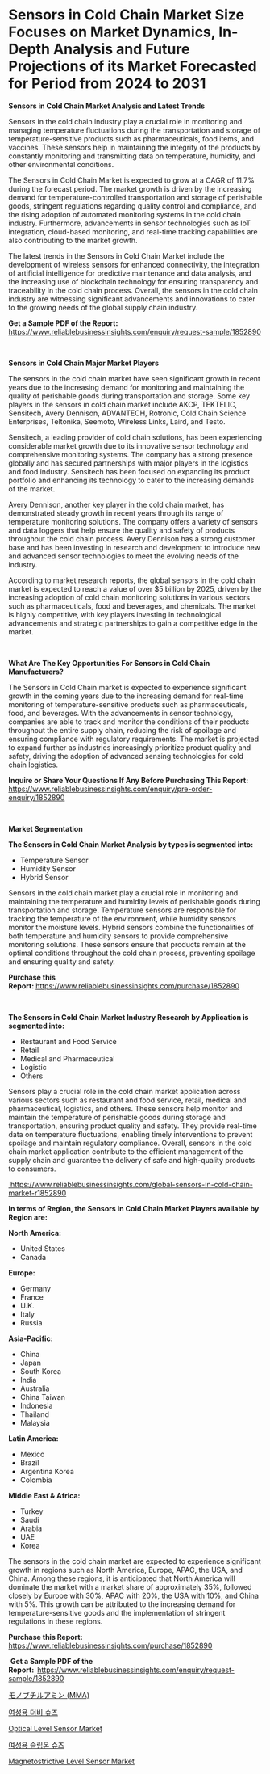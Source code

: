 <p><h1>Sensors in Cold Chain Market Size Focuses on Market Dynamics, In-Depth Analysis and Future Projections of its Market Forecasted for Period from 2024 to 2031</h1></p><p><strong>Sensors in Cold Chain Market Analysis and Latest Trends</strong></p>
<p><p>Sensors in the cold chain industry play a crucial role in monitoring and managing temperature fluctuations during the transportation and storage of temperature-sensitive products such as pharmaceuticals, food items, and vaccines. These sensors help in maintaining the integrity of the products by constantly monitoring and transmitting data on temperature, humidity, and other environmental conditions.</p><p>The Sensors in Cold Chain Market is expected to grow at a CAGR of 11.7% during the forecast period. The market growth is driven by the increasing demand for temperature-controlled transportation and storage of perishable goods, stringent regulations regarding quality control and compliance, and the rising adoption of automated monitoring systems in the cold chain industry. Furthermore, advancements in sensor technologies such as IoT integration, cloud-based monitoring, and real-time tracking capabilities are also contributing to the market growth.</p><p>The latest trends in the Sensors in Cold Chain Market include the development of wireless sensors for enhanced connectivity, the integration of artificial intelligence for predictive maintenance and data analysis, and the increasing use of blockchain technology for ensuring transparency and traceability in the cold chain process. Overall, the sensors in the cold chain industry are witnessing significant advancements and innovations to cater to the growing needs of the global supply chain industry.</p></p>
<p><strong>Get a Sample PDF of the Report:&nbsp;</strong> <a href="https://www.reliablebusinessinsights.com/enquiry/request-sample/1852890">https://www.reliablebusinessinsights.com/enquiry/request-sample/1852890</a></p>
<p>&nbsp;</p>
<p><strong>Sensors in Cold Chain Major Market Players</strong></p>
<p><p>The sensors in the cold chain market have seen significant growth in recent years due to the increasing demand for monitoring and maintaining the quality of perishable goods during transportation and storage. Some key players in the sensors in cold chain market include AKCP, TEKTELIC, Sensitech, Avery Dennison, ADVANTECH, Rotronic, Cold Chain Science Enterprises, Teltonika, Seemoto, Wireless Links, Laird, and Testo.</p><p>Sensitech, a leading provider of cold chain solutions, has been experiencing considerable market growth due to its innovative sensor technology and comprehensive monitoring systems. The company has a strong presence globally and has secured partnerships with major players in the logistics and food industry. Sensitech has been focused on expanding its product portfolio and enhancing its technology to cater to the increasing demands of the market.</p><p>Avery Dennison, another key player in the cold chain market, has demonstrated steady growth in recent years through its range of temperature monitoring solutions. The company offers a variety of sensors and data loggers that help ensure the quality and safety of products throughout the cold chain process. Avery Dennison has a strong customer base and has been investing in research and development to introduce new and advanced sensor technologies to meet the evolving needs of the industry.</p><p>According to market research reports, the global sensors in the cold chain market is expected to reach a value of over $5 billion by 2025, driven by the increasing adoption of cold chain monitoring solutions in various sectors such as pharmaceuticals, food and beverages, and chemicals. The market is highly competitive, with key players investing in technological advancements and strategic partnerships to gain a competitive edge in the market.</p></p>
<p>&nbsp;</p>
<p><strong>What Are The Key Opportunities For Sensors in Cold Chain Manufacturers?</strong></p>
<p><p>The Sensors in Cold Chain market is expected to experience significant growth in the coming years due to the increasing demand for real-time monitoring of temperature-sensitive products such as pharmaceuticals, food, and beverages. With the advancements in sensor technology, companies are able to track and monitor the conditions of their products throughout the entire supply chain, reducing the risk of spoilage and ensuring compliance with regulatory requirements. The market is projected to expand further as industries increasingly prioritize product quality and safety, driving the adoption of advanced sensing technologies for cold chain logistics.</p></p>
<p><strong>Inquire or Share Your Questions If Any Before Purchasing This Report:</strong> <a href="https://www.reliablebusinessinsights.com/enquiry/pre-order-enquiry/1852890">https://www.reliablebusinessinsights.com/enquiry/pre-order-enquiry/1852890</a></p>
<p>&nbsp;</p>
<p><strong>Market Segmentation</strong></p>
<p><strong>The Sensors in Cold Chain Market Analysis by types is segmented into:</strong></p>
<p><ul><li>Temperature Sensor</li><li>Humidity Sensor</li><li>Hybrid Sensor</li></ul></p>
<p><p>Sensors in the cold chain market play a crucial role in monitoring and maintaining the temperature and humidity levels of perishable goods during transportation and storage. Temperature sensors are responsible for tracking the temperature of the environment, while humidity sensors monitor the moisture levels. Hybrid sensors combine the functionalities of both temperature and humidity sensors to provide comprehensive monitoring solutions. These sensors ensure that products remain at the optimal conditions throughout the cold chain process, preventing spoilage and ensuring quality and safety.</p></p>
<p><strong>Purchase this Report:&nbsp;</strong><a href="https://www.reliablebusinessinsights.com/purchase/1852890">https://www.reliablebusinessinsights.com/purchase/1852890</a></p>
<p>&nbsp;</p>
<p><strong>The Sensors in Cold Chain Market Industry Research by Application is segmented into:</strong></p>
<p><ul><li>Restaurant and Food Service</li><li>Retail</li><li>Medical and Pharmaceutical</li><li>Logistic</li><li>Others</li></ul></p>
<p><p>Sensors play a crucial role in the cold chain market application across various sectors such as restaurant and food service, retail, medical and pharmaceutical, logistics, and others. These sensors help monitor and maintain the temperature of perishable goods during storage and transportation, ensuring product quality and safety. They provide real-time data on temperature fluctuations, enabling timely interventions to prevent spoilage and maintain regulatory compliance. Overall, sensors in the cold chain market application contribute to the efficient management of the supply chain and guarantee the delivery of safe and high-quality products to consumers.</p></p>
<p><a href="https://www.reliablebusinessinsights.com/global-sensors-in-cold-chain-market-r1852890">&nbsp;https://www.reliablebusinessinsights.com/global-sensors-in-cold-chain-market-r1852890</a></p>
<p><strong>In terms of Region, the Sensors in Cold Chain Market Players available by Region are:</strong></p>
<p>
    <p> <strong> North America: </strong>
        <ul>
            <li>United States</li>
            <li>Canada</li>
        </ul>
        </p> 
    <p> <strong> Europe: </strong>
        <ul>
            <li>Germany</li>
            <li>France</li>
            <li>U.K.</li>
            <li>Italy</li>
            <li>Russia</li>
        </ul>
        </p> 
    <p> <strong> Asia-Pacific: </strong>
        <ul>
            <li>China</li>
            <li>Japan</li>
            <li>South Korea</li>
            <li>India</li>
            <li>Australia</li>
            <li>China Taiwan</li>
            <li>Indonesia</li>
            <li>Thailand</li>
            <li>Malaysia</li>
        </ul>
        </p> 
    <p> <strong> Latin America: </strong>
        <ul>
            <li>Mexico</li>
            <li>Brazil</li>
            <li>Argentina Korea</li>
            <li>Colombia</li>
        </ul>
        </p> 
    <p> <strong> Middle East & Africa: </strong>
        <ul>
            <li>Turkey</li>
            <li>Saudi</li>
            <li>Arabia</li>
            <li>UAE</li>
            <li>Korea</li>
        </ul>
    </p>
    </p>
<p><p>The sensors in the cold chain market are expected to experience significant growth in regions such as North America, Europe, APAC, the USA, and China. Among these regions, it is anticipated that North America will dominate the market with a market share of approximately 35%, followed closely by Europe with 30%, APAC with 20%, the USA with 10%, and China with 5%. This growth can be attributed to the increasing demand for temperature-sensitive goods and the implementation of stringent regulations in these regions.</p></p>
<p><strong>Purchase this Report: </strong><a href="https://www.reliablebusinessinsights.com/purchase/1852890">https://www.reliablebusinessinsights.com/purchase/1852890</a></p>
<p>&nbsp;<strong>Get a Sample PDF of the Report:&nbsp;&nbsp;</strong><a href="https://www.reliablebusinessinsights.com/enquiry/request-sample/1852890">https://www.reliablebusinessinsights.com/enquiry/request-sample/1852890</a></p>
<p><strong></strong></p>
<p><p><a href="https://github.com/LizaHeller2023/Market-Research-Report-List-1/blob/main/7536497148649.md">モノブチルアミン (MMA)</a></p><p><a href="https://github.com/nigaleamar09/Market-Research-Report-List-1/blob/main/2444015158057.md">여성용 더비 슈즈</a></p><p><a href="https://github.com/crlaem461/Market-Research-Report-List-1/blob/main/optical-level-sensor-market.md">Optical Level Sensor Market</a></p><p><a href="https://github.com/lkwggful07722/Market-Research-Report-List-2/blob/main/2476317158058.md">여성용 슬립온 슈즈</a></p><p><a href="https://github.com/refatkhan11277/Market-Research-Report-List-1/blob/main/magnetostrictive-level-sensor-market.md">Magnetostrictive Level Sensor Market</a></p></p>